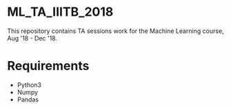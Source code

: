 # ML_TA_IIITB_2018
This repository contains TA sessions work for the Machine Learning course, Aug '18 - Dec '18.


# Requirements

* Python3
* Numpy
* Pandas 

